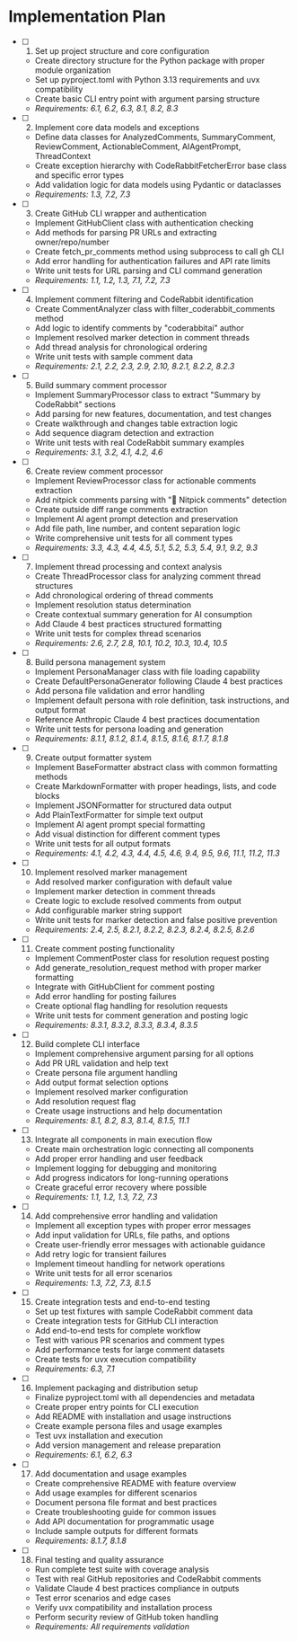 # Implementation Plan

- [ ] 1. Set up project structure and core configuration
  - Create directory structure for the Python package with proper module organization
  - Set up pyproject.toml with Python 3.13 requirements and uvx compatibility
  - Create basic CLI entry point with argument parsing structure
  - _Requirements: 6.1, 6.2, 6.3, 8.1, 8.2, 8.3_

- [ ] 2. Implement core data models and exceptions
  - Define data classes for AnalyzedComments, SummaryComment, ReviewComment, ActionableComment, AIAgentPrompt, ThreadContext
  - Create exception hierarchy with CodeRabbitFetcherError base class and specific error types
  - Add validation logic for data models using Pydantic or dataclasses
  - _Requirements: 1.3, 7.2, 7.3_

- [ ] 3. Create GitHub CLI wrapper and authentication
  - Implement GitHubClient class with authentication checking
  - Add methods for parsing PR URLs and extracting owner/repo/number
  - Create fetch_pr_comments method using subprocess to call gh CLI
  - Add error handling for authentication failures and API rate limits
  - Write unit tests for URL parsing and CLI command generation
  - _Requirements: 1.1, 1.2, 1.3, 7.1, 7.2, 7.3_

- [ ] 4. Implement comment filtering and CodeRabbit identification
  - Create CommentAnalyzer class with filter_coderabbit_comments method
  - Add logic to identify comments by "coderabbitai" author
  - Implement resolved marker detection in comment threads
  - Add thread analysis for chronological ordering
  - Write unit tests with sample comment data
  - _Requirements: 2.1, 2.2, 2.3, 2.9, 2.10, 8.2.1, 8.2.2, 8.2.3_

- [ ] 5. Build summary comment processor
  - Implement SummaryProcessor class to extract "Summary by CodeRabbit" sections
  - Add parsing for new features, documentation, and test changes
  - Create walkthrough and changes table extraction logic
  - Add sequence diagram detection and extraction
  - Write unit tests with real CodeRabbit summary examples
  - _Requirements: 3.1, 3.2, 4.1, 4.2, 4.6_

- [ ] 6. Create review comment processor
  - Implement ReviewProcessor class for actionable comments extraction
  - Add nitpick comments parsing with "🧹 Nitpick comments" detection
  - Create outside diff range comments extraction
  - Implement AI agent prompt detection and preservation
  - Add file path, line number, and content separation logic
  - Write comprehensive unit tests for all comment types
  - _Requirements: 3.3, 4.3, 4.4, 4.5, 5.1, 5.2, 5.3, 5.4, 9.1, 9.2, 9.3_

- [ ] 7. Implement thread processing and context analysis
  - Create ThreadProcessor class for analyzing comment thread structures
  - Add chronological ordering of thread comments
  - Implement resolution status determination
  - Create contextual summary generation for AI consumption
  - Add Claude 4 best practices structured formatting
  - Write unit tests for complex thread scenarios
  - _Requirements: 2.6, 2.7, 2.8, 10.1, 10.2, 10.3, 10.4, 10.5_

- [ ] 8. Build persona management system
  - Implement PersonaManager class with file loading capability
  - Create DefaultPersonaGenerator following Claude 4 best practices
  - Add persona file validation and error handling
  - Implement default persona with role definition, task instructions, and output format
  - Reference Anthropic Claude 4 best practices documentation
  - Write unit tests for persona loading and generation
  - _Requirements: 8.1.1, 8.1.2, 8.1.4, 8.1.5, 8.1.6, 8.1.7, 8.1.8_

- [ ] 9. Create output formatter system
  - Implement BaseFormatter abstract class with common formatting methods
  - Create MarkdownFormatter with proper headings, lists, and code blocks
  - Implement JSONFormatter for structured data output
  - Add PlainTextFormatter for simple text output
  - Implement AI agent prompt special formatting
  - Add visual distinction for different comment types
  - Write unit tests for all output formats
  - _Requirements: 4.1, 4.2, 4.3, 4.4, 4.5, 4.6, 9.4, 9.5, 9.6, 11.1, 11.2, 11.3_

- [ ] 10. Implement resolved marker management
  - Add resolved marker configuration with default value
  - Implement marker detection in comment threads
  - Create logic to exclude resolved comments from output
  - Add configurable marker string support
  - Write unit tests for marker detection and false positive prevention
  - _Requirements: 2.4, 2.5, 8.2.1, 8.2.2, 8.2.3, 8.2.4, 8.2.5, 8.2.6_

- [ ] 11. Create comment posting functionality
  - Implement CommentPoster class for resolution request posting
  - Add generate_resolution_request method with proper marker formatting
  - Integrate with GitHubClient for comment posting
  - Add error handling for posting failures
  - Create optional flag handling for resolution requests
  - Write unit tests for comment generation and posting logic
  - _Requirements: 8.3.1, 8.3.2, 8.3.3, 8.3.4, 8.3.5_

- [ ] 12. Build complete CLI interface
  - Implement comprehensive argument parsing for all options
  - Add PR URL validation and help text
  - Create persona file argument handling
  - Add output format selection options
  - Implement resolved marker configuration
  - Add resolution request flag
  - Create usage instructions and help documentation
  - _Requirements: 8.1, 8.2, 8.3, 8.1.4, 8.1.5, 11.1_

- [ ] 13. Integrate all components in main execution flow
  - Create main orchestration logic connecting all components
  - Add proper error handling and user feedback
  - Implement logging for debugging and monitoring
  - Add progress indicators for long-running operations
  - Create graceful error recovery where possible
  - _Requirements: 1.1, 1.2, 1.3, 7.2, 7.3_

- [ ] 14. Add comprehensive error handling and validation
  - Implement all exception types with proper error messages
  - Add input validation for URLs, file paths, and options
  - Create user-friendly error messages with actionable guidance
  - Add retry logic for transient failures
  - Implement timeout handling for network operations
  - Write unit tests for all error scenarios
  - _Requirements: 1.3, 7.2, 7.3, 8.1.5_

- [ ] 15. Create integration tests and end-to-end testing
  - Set up test fixtures with sample CodeRabbit comment data
  - Create integration tests for GitHub CLI interaction
  - Add end-to-end tests for complete workflow
  - Test with various PR scenarios and comment types
  - Add performance tests for large comment datasets
  - Create tests for uvx execution compatibility
  - _Requirements: 6.3, 7.1_

- [ ] 16. Implement packaging and distribution setup
  - Finalize pyproject.toml with all dependencies and metadata
  - Create proper entry points for CLI execution
  - Add README with installation and usage instructions
  - Create example persona files and usage examples
  - Test uvx installation and execution
  - Add version management and release preparation
  - _Requirements: 6.1, 6.2, 6.3_

- [ ] 17. Add documentation and usage examples
  - Create comprehensive README with feature overview
  - Add usage examples for different scenarios
  - Document persona file format and best practices
  - Create troubleshooting guide for common issues
  - Add API documentation for programmatic usage
  - Include sample outputs for different formats
  - _Requirements: 8.1.7, 8.1.8_

- [ ] 18. Final testing and quality assurance
  - Run complete test suite with coverage analysis
  - Test with real GitHub repositories and CodeRabbit comments
  - Validate Claude 4 best practices compliance in outputs
  - Test error scenarios and edge cases
  - Verify uvx compatibility and installation process
  - Perform security review of GitHub token handling
  - _Requirements: All requirements validation_
